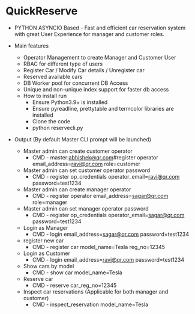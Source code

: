 # QuickReserve

* PYTHON ASYNCIO Based - Fast and efficient car reservation system with great User Experience for manager and customer roles.
* Main features
    - Operator Management to create Manager and Customer User
    - RBAC for different type of users
    - Register Car / Modify Car details / Unregister car
    - Reserved available cars
    - DB Worker pool for concurrent DB Access
    - Unique and non-unique index support for faster db access 
    
   
  * How to install run 
    - Ensure Python3.9+ is installed
    - Ensure pyreadline, prettytable and termcolor libraries are installed
    - Clone the code
    - python reservecli.py 

* Output (By default Master CLI prompt will be launched)
    - Master admin can create customer operator
        - CMD -  master:abhishek@qr.com#register operator email_address=ravi@qr.com role=customer
    - Master admin can set customer operator password
        - CMD - register op_credentials operator_email=ravi@qr.com password=test1234
    - Master admin can create manager operator
        - CMD - register operator email_address=sagar@qr.com role=manager
    - Master admin can set manager operator password
        - CMD - register op_credentials operator_email=sagar@qr.com password=test1234
    - Login as Manager
        - CMD - login email_address=sagar@qr.com password=test1234
    - register new car
        - CMD - register car model_name=Tesla reg_no=12345
     - Login as Customer
        - CMD - login email_address=ravi@qr.com password=test1234
     - Show cars by model
        - CMD - show car model_name=Tesla
    - Reserve car
        - CMD - reserve car_reg_no=12345
    - Inspect car reservations (Applicable for both manager and customer)
        - CMD - inspect_reservation model_name=Tesla
      


